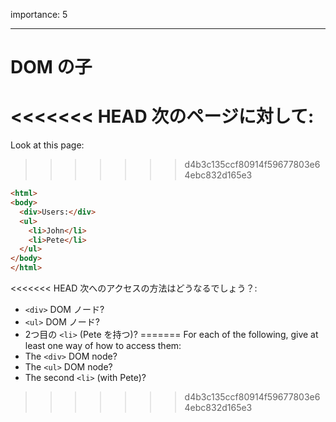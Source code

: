 importance: 5

---

# DOM の子

<<<<<<< HEAD
次のページに対して:
=======
Look at this page:
>>>>>>> d4b3c135ccf80914f59677803e64ebc832d165e3

```html
<html>
<body>
  <div>Users:</div>
  <ul>
    <li>John</li>
    <li>Pete</li>
  </ul>
</body>
</html>
```

<<<<<<< HEAD
次へのアクセスの方法はどうなるでしょう？:
- `<div>` DOM ノード?
- `<ul>` DOM ノード?
- 2つ目の `<li>` (Pete を持つ)?
=======
For each of the following, give at least one way of how to access them:
- The `<div>` DOM node?
- The `<ul>` DOM node?
- The second `<li>` (with Pete)?
>>>>>>> d4b3c135ccf80914f59677803e64ebc832d165e3
